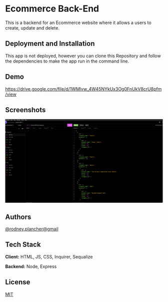 # Ecommerce Back-End

This is a backend for an Ecommerce website where it allows a users to create, update and delete.


## Deployment and Installation 

This app is not deployed, however you can clone this Repository and 
follow the dependencies to make the app run in the command line.
## Demo
https://drive.google.com/file/d/1WMlvw_4W45NYkUx3Og0FnUkV8crU8pfm/view
## Screenshots

![App Screenshot](./assets/image/Screenshot%202022-04-12%20234641.png)


## Authors

[@rodney.plancher@gmail](https://www.github.com/rodney1100)


## Tech Stack

**Client:** HTML, JS, CSS, Inquirer, Sequalize

**Backend:** Node, Express


## License

[MIT](https://choosealicense.com/licenses/mit/)

